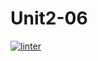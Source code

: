 # Unit2-06
 [![linter](https://github.com/Jayden-Cellucci/Unit2-06/workflows/linter/badge.svg)](https://github.com/marketplace/actions/super-linter)       

